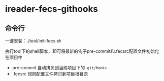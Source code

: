# ireader-fecs-githooks

## 命令行

一键安装：./tool/init-fecs.sh

执行tool下的shell脚本，即可将最新的钩子pre-commit和.fecsrc配置文件初始化在项目中

* pre-commit 自动拷贝到当前项目下的```.git/hooks```
* .fecsrc 规则配置文件拷贝到项目根目录
 




